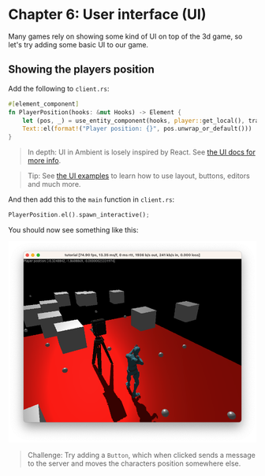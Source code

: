 # Chapter 6: User interface (UI)

Many games rely on showing some kind of UI on top of the 3d game, so let's try adding some basic UI to our game.

## Showing the players position

Add the following to `client.rs`:

```rust
#[element_component]
fn PlayerPosition(hooks: &mut Hooks) -> Element {
    let (pos, _) = use_entity_component(hooks, player::get_local(), translation());
    Text::el(format!("Player position: {}", pos.unwrap_or_default()))
}
```

> In depth: UI in Ambient is losely inspired by React. See [the UI docs for more info](../../reference/ui.md).

> Tip: See [the UI examples](https://github.com/AmbientRun/Ambient/tree/main/guest/rust/examples/ui) to learn
> how to use layout, buttons, editors and much more.

And then add this to the `main` function in `client.rs`:

```rust
PlayerPosition.el().spawn_interactive();
```

You should now see something like this:

![UI](ui.png)

> Challenge: Try adding a `Button`, which when clicked sends a message to the server and moves the characters position somewhere else.

